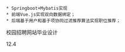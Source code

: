     * Springboot+Mybatis实现
    * 前端Vue.js实现双向数据绑定；  
    * 后端基于用户和基于项协同过滤推荐算法实现职位推荐；

校园招聘网站毕业设计

12.4